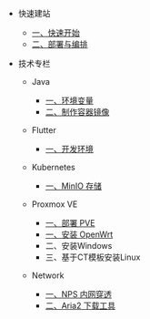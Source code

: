 * 快速建站

  * [一、快速开始](docsify/quickstart.md)
  * [二、部署与编排](docsify/deploy.md)

* 技术专栏

  * Java

    * [一、环境变量](java/env.md)
    * [二、制作容器镜像](java/alpine.md)

  * Flutter

    * [一、开发环境](flutter/deploy.md)

  * Kubernetes

    * [一、MinIO 存储](kubernetes/minio.md)

  * Proxmox VE

    * [一、部署 PVE](pve/deploy.md)
    * [一、安装 OpenWrt](pve/openwrt.md)
    * 二、安装Windows
    * 三、基于CT模板安装Linux

  * Network

    * [一、NPS 内网穿透](network/nps.md)
    * [二、Aria2 下载工具](network/aria2.md)
